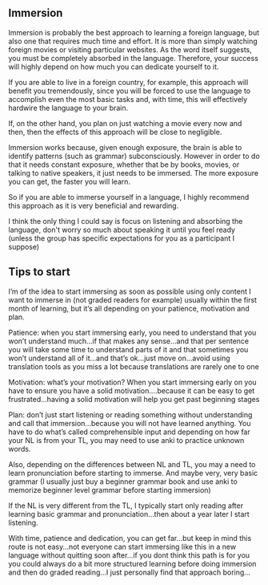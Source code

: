 ## Immersion
Immersion is probably the best approach to learning a foreign language, but also one that requires much time and effort. It is more than simply watching foreign movies or visiting particular websites. As the word itself suggests, you must be completely absorbed in the language. Therefore, your success will highly depend on how much you can dedicate yourself to it.

If you are able to live in a foreign country, for example, this approach will benefit you tremendously, since you will be forced to use the language to accomplish even the most basic tasks and, with time, this will effectively hardwire the language to your brain.

If, on the other hand, you plan on just watching a movie every now and then, then the effects of this approach will be close to negligible.

Immersion works because, given enough exposure, the brain is able to identify patterns (such as grammar) subconsciously. However in order to do that it needs constant exposure, whether that be by books, movies, or talking to native speakers, it just needs to be immersed. The more exposure you can get, the faster you will learn.

So if you are able to immerse yourself in a language, I highly recommend this approach as it is very beneficial and rewarding.

I think the only thing I could say is focus on listening and absorbing the language, don't worry so much about speaking it until you feel ready (unless the group has specific expectations for you as a participant I suppose)

## Tips to start

I’m of the idea to start immersing as soon as possible using only content I want to immerse in (not graded readers for example) usually within the first month of learning, but it’s all depending on your patience, motivation and plan.

Patience: when you start immersing early, you need to understand that you won’t understand much…if that makes any sense…and that per sentence you will take some time to understand parts of it and that sometimes you won’t understand all of it…and that’s ok…just move on…avoid using translation tools as you miss a lot because translations are rarely one to one

Motivation: what’s your motivation? When you start immersing early on you have to ensure you have a solid motivation….because it can be easy to get frustrated…having a solid motivation will help you get past beginning stages

Plan: don’t just start listening or reading something without understanding and call that immersion…because you will not have learned anything. You have to do what’s called comprehensible input and depending on how far your NL is from your TL, you may need to use anki to practice unknown words.

Also, depending on the differences between NL and TL, you may a need to learn pronunciation before starting to immerse. And maybe very, very basic grammar (I usually just buy a beginner grammar book and use anki to memorize beginner level grammar before starting immersion)

If the NL is very different from the TL, I typically start only reading after learning basic grammar and pronunciation…then about a year later I start listening.

With time, patience and dedication, you can get far…but keep in mind this route is not easy…not everyone can start immersing like this in a new language without quitting soon after…if you dont think this path is for you you could always do a bit more structured learning before doing immersion and then do graded reading…I just personally find that approach boring…
